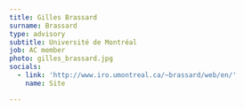 ```yaml
---
title: Gilles Brassard
surname: Brassard
type: advisory
subtitle: Université de Montréal
job: AC member
photo: gilles_brassard.jpg
socials:
  - link: 'http://www.iro.umontreal.ca/~brassard/web/en/'
    name: Site

---
```

